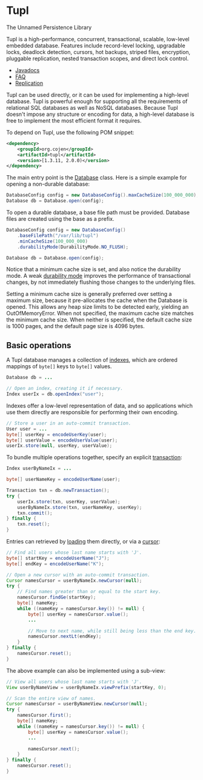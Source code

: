 Tupl
====

The Unnamed Persistence Library

Tupl is a high-performance, concurrent, transactional, scalable, low-level embedded database. Features include record-level locking, upgradable locks, deadlock detection, cursors, hot backups, striped files, encryption, pluggable replication, nested transaction scopes, and direct lock control.

* [Javadocs](http://tupl.cojen.org/javadoc/org/cojen/tupl/package-summary.html)
* [FAQ](https://github.com/cojen/Tupl/wiki/FAQ)
* [Replication](https://github.com/cojen/Tupl/wiki/Replication)

Tupl can be used directly, or it can be used for implementing a high-level database. Tupl is
powerful enough for supporting all the requirements of relational SQL databases as well as
NoSQL databases. Because Tupl doesn't impose any structure or encoding for data, a high-level
database is free to implement the most efficient format it requires.

To depend on Tupl, use the following POM snippet:

```xml
<dependency>
    <groupId>org.cojen</groupId>
    <artifactId>tupl</artifactId>
    <version>[1.3.11, 2.0.0)</version>
</dependency>
```

The main entry point is the [Database](https://cojen.github.io/Tupl/javadoc/org/cojen/tupl/Database.html) class. Here is a simple example for opening a non-durable database:

```java
DatabaseConfig config = new DatabaseConfig().maxCacheSize(100_000_000);
Database db = Database.open(config);
```

To open a durable database, a base file path must be provided. Database files are created
using the base as a prefix.

```java
DatabaseConfig config = new DatabaseConfig()
    .baseFilePath("/var/lib/tupl")
    .minCacheSize(100_000_000)
    .durabilityMode(DurabilityMode.NO_FLUSH);

Database db = Database.open(config);
```

Notice that a minimum cache size is set, and also notice the durability mode. A weak
[durability mode](https://cojen.github.io/Tupl/javadoc/org/cojen/tupl/DurabilityMode.html) improves
the performance of transactional changes, by not immediately flushing those
changes to the underlying files.

Setting a minimum cache size is generally preferred over setting a maximum size, because it
pre-allocates the cache when the Database is opened. This allows any heap size limits to be
detected early, yielding an OutOfMemoryError. When not specified, the maximum cache size
matches the minimum cache size. When neither is specified, the default cache size is 1000
pages, and the default page size is 4096 bytes.

Basic operations
----------------

A Tupl database manages a collection of [indexes](https://cojen.github.io/Tupl/javadoc/org/cojen/tupl/Index.html), which are ordered mappings of `byte[]` keys to `byte[]` values.

```java
Database db = ...

// Open an index, creating it if necessary.
Index userIx = db.openIndex("user");
```

Indexes offer a low-level representation of data, and so applications which use them directly are
responsible for performing their own encoding.

```java
// Store a user in an auto-commit transaction.
User user = ...
byte[] userKey = encodeUserKey(user);
byte[] userValue = encodeUserValue(user);
userIx.store(null, userKey, userValue);
```

To bundle multiple operations together, specify an explicit [transaction](https://cojen.github.io/Tupl/javadoc/org/cojen/tupl/Transaction.html):

```java
Index userByNameIx = ...

byte[] userNameKey = encodeUserName(user);

Transaction txn = db.newTransaction();
try {
    userIx.store(txn, userKey, userValue);
    userByNameIx.store(txn, userNameKey, userKey);
    txn.commit();
} finally {
    txn.reset();
}
```

Entries can retrieved by [loading](https://cojen.github.io/Tupl/javadoc/org/cojen/tupl/View.html#load-org.cojen.tupl.Transaction-byte:A-) them directly, or via a [cursor](https://cojen.github.io/Tupl/javadoc/org/cojen/tupl/Cursor.html):

```java
// Find all users whose last name starts with 'J'.
byte[] startKey = encodeUserName("J");
byte[] endKey = encodeUserName("K");

// Open a new cursor with an auto-commit transaction.
Cursor namesCursor = userByNameIx.newCursor(null);
try {
    // Find names greater than or equal to the start key.
    namesCursor.findGe(startKey);
    byte[] nameKey;
    while ((nameKey = namesCursor.key()) != null) {
        byte[] userKey = namesCursor.value();
        ...

        // Move to next name, while still being less than the end key.
        namesCursor.nextLt(endKey);
    }
} finally {
    namesCursor.reset();
}
```

The above example can also be implemented using a sub-view:

```java
// View all users whose last name starts with 'J'.
View userByNameView = userByNameIx.viewPrefix(startKey, 0);

// Scan the entire view of names.
Cursor namesCursor = userByNameView.newCursor(null);
try {
    namesCursor.first();
    byte[] nameKey;
    while ((nameKey = namesCursor.key()) != null) {
        byte[] userKey = namesCursor.value();
        ...

        namesCursor.next();
    }
} finally {
    namesCursor.reset();
}
```
